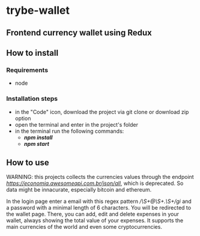# trybe-wallet
## Frontend currency wallet using Redux

## How to install

### Requirements
  - node

### Installation steps
  - in the "Code" icon, download the project via git clone or download zip option
  - open the terminal and enter in the project's folder
  - in the terminal run the following commands:
      - ***npm install***
      - ***npm start***
 
 ## How to use
WARNING: this projects collects the currencies values through the endpoint *https://economia.awesomeapi.com.br/json/all*, which is deprecated. So data might be innacurate, especially bitcoin and ethereum.
 
 In the login page enter a email with this regex pattern */\S+@\S+\.\S+/gi* and a password with a minimal length of 6 characters. You will be redirected to the wallet page.
 There, you can add, edit and delete expenses in your wallet, always showing the total value of your expenses. It supports the main currencies of the world and even some cryptocurrencies.
 
